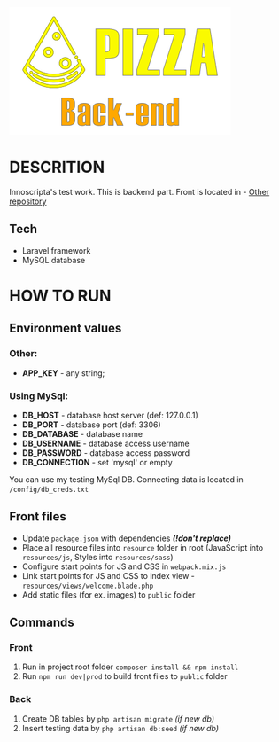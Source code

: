 ![screenshot](screenshots/backt-header.png)

# DESCRITION
Innoscripta's test work. This is backend part. 
Front is located in - [Other repository](https://github.com/tupseny/innoscripta-pizza-frontend)

## Tech
- Laravel framework
- MySQL database

# HOW TO RUN
## Environment values
### Other:
- **APP_KEY** - any string;
### Using MySql:
- **DB_HOST** - database host server (def: 127.0.0.1)
- **DB_PORT** - database port (def: 3306)
- **DB_DATABASE** - database name
- **DB_USERNAME** - database access username
- **DB_PASSWORD** - database access password
- **DB_CONNECTION** - set 'mysql' or empty

You can use my testing MySql DB. Connecting data is located in `/config/db_creds.txt`

## Front files
- Update `package.json` with dependencies ***(!don't replace)***
- Place all resource files into `resource` folder in root (JavaScript into `resources/js`, Styles into `resources/sass`)
- Configure start points for JS and CSS in `webpack.mix.js`
- Link start points for JS and CSS to index view - `resources/views/welcome.blade.php`
- Add static files (for ex. images) to `public` folder

## Commands
### Front
1. Run in project root folder `composer install && npm install`
2. Run `npm run dev|prod` to build front files to `public` folder

### Back
1. Create DB tables by `php artisan migrate` _(if new db)_
2. Insert testing data by `php artisan db:seed` _(if new db)_
